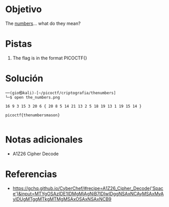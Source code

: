 # Objetivo
The [numbers](https://jupiter.challenges.picoctf.org/static/f209a32253affb6f547a585649ba4fda/the_numbers.png)... what do they mean?

# Pistas
1. The flag is in the format PICOCTF{}
# Solución

```
──(gio㉿kali)-[~/picoctf/criptografia/thenumbers]
└─$ open the_numbers.png 

16 9 3 15 3 20 6 { 20 8 5 14 21 13 2 5 18 19 13 1 19 15 14 }

picoctf{thenumbersmason}

```

```

```
# Notas adicionales
- A1Z26 Cipher Decode
# Referencias
- https://gchq.github.io/CyberChef/#recipe=A1Z26_Cipher_Decode('Space')&input=MTYgOSAzIDE1IDMgMjAgNiB7IDIwIDggNSAxNCAyMSAxMyAyIDUgMTggMTkgMTMgMSAxOSAxNSAxNCB9